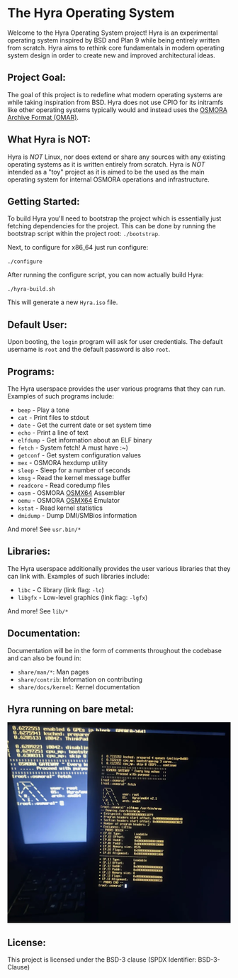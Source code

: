 The Hyra Operating System
=========================

Welcome to the Hyra Operating System project! Hyra is an experimental
operating system inspired by BSD and Plan 9 while being entirely written from scratch.
Hyra aims to rethink core fundamentals in modern operating system design in order to
create new and improved architectural ideas.


Project Goal:
--------------
The goal of this project is to redefine what modern operating systems are while taking inspiration from BSD. Hyra does
not use CPIO for its initramfs like other operating systems typically would and instead uses the [OSMORA Archive Format (OMAR)](https://osmora.org/oap/oap-0005).

What Hyra is NOT:
--------------
Hyra is *NOT* Linux, nor does extend or share any sources with any existing
operating systems as it is written entirely from scratch. Hyra is *NOT* intended as a "toy" project as it is aimed to be the used as the main operating system for internal OSMORA operations and infrastructure.

Getting Started:
----------------
To build Hyra you'll need to bootstrap the project which is essentially just fetching dependencies for the project. This can be done by running the bootstrap script within the project root: `./bootstrap`.

Next, to configure for x86_64 just run configure:

`./configure`

After running the configure script, you can now actually build Hyra:

`./hyra-build.sh`

This will generate a new `Hyra.iso` file.


Default User:
----------------
Upon booting, the `login` program will ask for user credentials. The default username is `root` and the default
password is also `root`.

Programs:
----------------
The Hyra userspace provides the user various programs that they can run. Examples of
such programs include:

- ``beep`` - Play a tone
- ``cat`` - Print files to stdout
- ``date`` - Get the current date or set system time
- ``echo`` - Print a line of text
- ``elfdump`` - Get information about an ELF binary
- ``fetch`` - System fetch! A must have :~)
- ``getconf`` - Get system configuration values
- ``mex`` - OSMORA hexdump utility
- ``sleep`` - Sleep for a number of seconds
- ``kmsg`` - Read the kernel message buffer
- ``readcore`` - Read coredump files
- ``oasm`` - OSMORA [OSMX64](https://github.com/sigsegv7/OSMX64) Assembler
- ``oemu`` - OSMORA [OSMX64](https://github.com/sigsegv7/OSMX64) Emulator
- ``kstat`` - Read kernel statistics
- ``dmidump`` - Dump DMI/SMBios information

And more! See ``usr.bin/*``

Libraries:
----------------
The Hyra userspace additionally provides the user various libraries that they can
link with. Examples of such libraries include:

- ``libc`` - C library (link flag: ``-lc``)
- ``libgfx`` - Low-level graphics (link flag: ``-lgfx``)

And more! See ``lib/*``

Documentation:
--------------
Documentation will be in the form of comments throughout the codebase and can also be found in:

- ``share/man/*``: Man pages
- ``share/contrib``: Information on contributing
- ``share/docs/kernel``: Kernel documentation

Hyra running on bare metal:
--------------
![Hyra](./.github/assets/hyra.png)

License:
--------
This project is licensed under the BSD-3 clause (SPDX Identifier: BSD-3-Clause)

